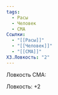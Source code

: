 ```yaml
---
tags:
  - Расы
  - Человек
  - СМА
Ссылки:
  - "[[Расы]]"
  - "[[Человек]]"
  - "[[СМА]]"
ХЗ.Ловкость: "2"
---
```

Ловкость СМА:

Ловкость: +2









